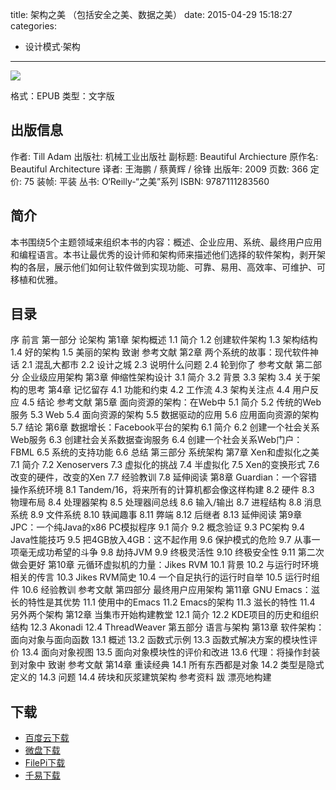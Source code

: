 title: 架构之美 （包括安全之美、数据之美）
date: 2015-04-29 15:18:27
categories:
  - 设计模式·架构
---

![](http://img3.douban.com/lpic/s4018061.jpg)

格式：EPUB
类型：文字版

<!--more-->

## 出版信息 ##

作者: Till Adam 
出版社: 机械工业出版社
副标题: Beautiful Archiecture
原作名: Beautiful Architecture
译者: 王海鹏 / 蔡黄辉 / 徐锋 
出版年: 2009
页数: 366
定价: 75
装帧: 平装
丛书: O‘Reilly-“之美”系列
ISBN: 9787111283560

## 简介 ##

本书围绕5个主题领域来组织本书的内容：概述、企业应用、系统、最终用户应用和编程语言。本书让最优秀的设计师和架构师来描述他们选择的软件架构，剥开架构的各层，展示他们如何让软件做到实现功能、可靠、易用、高效率、可维护、可移植和优雅。

## 目录 ##

序
前言
第一部分 论架构
第1章 架构概述
1.1 简介
1.2 创建软件架构
1.3 架构结构
1.4 好的架构
1.5 美丽的架构
致谢
参考文献
第2章 两个系统的故事：现代软件神话
2.1 混乱大都市
2.2 设计之城
2.3 说明什么问题
2.4 轮到你了
参考文献
第二部分 企业级应用架构
第3章 伸缩性架构设计
3.1 简介
3.2 背景
3.3 架构
3.4 关于架构的思考
第4章 记忆留存
4.1 功能和约束
4.2 工作流
4.3 架构关注点
4.4 用户反应
4.5 结论
参考文献
第5章 面向资源的架构：在Web中
5.1 简介
5.2 传统的Web服务
5.3 Web
5.4 面向资源的架构
5.5 数据驱动的应用
5.6 应用面向资源的架构
5.7 结论
第6章 数据增长：Facebook平台的架构
6.1 简介
6.2 创建一个社会关系Web服务
6.3 创建社会关系数据查询服务
6.4 创建一个社会关系Web门户：FBML
6.5 系统的支持功能
6.6 总结
第三部分 系统架构
第7章 Xen和虚拟化之美
7.1 简介
7.2 Xenoservers
7.3 虚拟化的挑战
7.4 半虚拟化
7.5 Xen的变换形式
7.6 改变的硬件，改变的Xen
7.7 经验教训
7.8 延伸阅读
第8章 Guardian：一个容错操作系统环境
8.1 Tandem/16，将来所有的计算机都会像这样构建
8.2 硬件
8.3 物理布局
8.4 处理器架构
8.5 处理器间总线
8.6 输入/输出
8.7 进程结构
8.8 消息系统
8.9 文件系统
8.10 轶闻趣事
8.11 弊端
8.12 后继者
8.13 延伸阅读
第9章 JPC：一个纯Java的x86 PC模拟程序
9.1 简介
9.2 概念验证
9.3 PC架构
9.4 Java性能技巧
9.5 把4GB放入4GB：这不起作用
9.6 保护模式的危险
9.7 从事一项毫无成功希望的斗争
9.8 劫持JVM
9.9 终极灵活性
9.10 终极安全性
9.11 第二次做会更好
第10章 元循环虚拟机的力量：Jikes RVM
10.1 背景
10.2 与运行时环境相关的传言
10.3 Jikes RVM简史
10.4 一个自足执行的运行时自举
10.5 运行时组件
10.6 经验教训
参考文献
第四部分 最终用户应用架构
第11章 GNU Emacs：滋长的特性是其优势
11.1 使用中的Emacs
11.2 Emacs的架构
11.3 滋长的特性
11.4 另外两个架构
第12章 当集市开始构建教堂
12.1 简介
12.2 KDE项目的历史和组织结构
12.3 Akonadi
12.4 ThreadWeaver
第五部分 语言与架构
第13章 软件架构：面向对象与面向函数
13.1 概述
13.2 函数式示例
13.3 函数式解决方案的模块性评价
13.4 面向对象视图
13.5 面向对象模块性的评价和改进
13.6 代理：将操作封装到对象中
致谢
参考文献
第14章 重读经典
14.1 所有东西都是对象
14.2 类型是隐式定义的
14.3 问题
14.4 砖块和灰浆建筑架构
参考资料
跋 漂亮地构建

## 下载 ##

* [百度云下载](http://pan.baidu.com/s/1lRoAE)
* [微盘下载](http://vdisk.weibo.com/s/aADaW4YROzSH5)
* [FilePi下载](http://filepi.com/i/qD70bcS)
* [千易下载](http://1000eb.com/1gggx)
